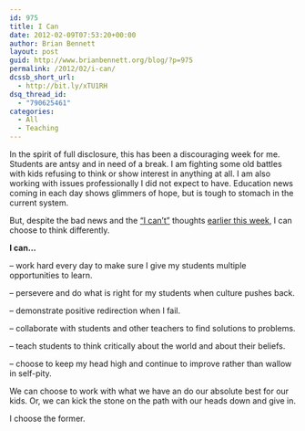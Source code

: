```yaml
---
id: 975
title: I Can
date: 2012-02-09T07:53:20+00:00
author: Brian Bennett
layout: post
guid: http://www.brianbennett.org/blog/?p=975
permalink: /2012/02/i-can/
dcssb_short_url:
  - http://bit.ly/xTU1RH
dsq_thread_id:
  - "790625461"
categories:
  - All
  - Teaching
---
```

In the spirit of full disclosure, this has been a discouraging week for me. Students are antsy and in need of a break. I am fighting some old battles with kids refusing to think or show interest in anything at all. I am also working with issues professionally I did not expect to have. Education news coming in each day shows glimmers of hope, but is tough to stomach in the current system.

But, despite the bad news and the <a href="http://blog.ohheybrian.com/i-cant-teach-science" target="blank">&#8220;I can&#8217;t&#8221;</a> thoughts <a href="http://blog.ohheybrian.com/i-cant-learn-you" target="blank">earlier this week</a>, I can choose to think differently.

**I can&#8230;**
  
&#8211; work hard every day to make sure I give my students multiple opportunities to learn.
  
&#8211; persevere and do what is right for my students when culture pushes back.
  
&#8211; demonstrate positive redirection when I fail.
  
&#8211; collaborate with students and other teachers to find solutions to problems.
  
&#8211; teach students to think critically about the world and about their beliefs.
  
&#8211; choose to keep my head high and continue to improve rather than wallow in self-pity.

We can choose to work with what we have an do our absolute best for our kids. Or, we can kick the stone on the path with our heads down and give in.

I choose the former.